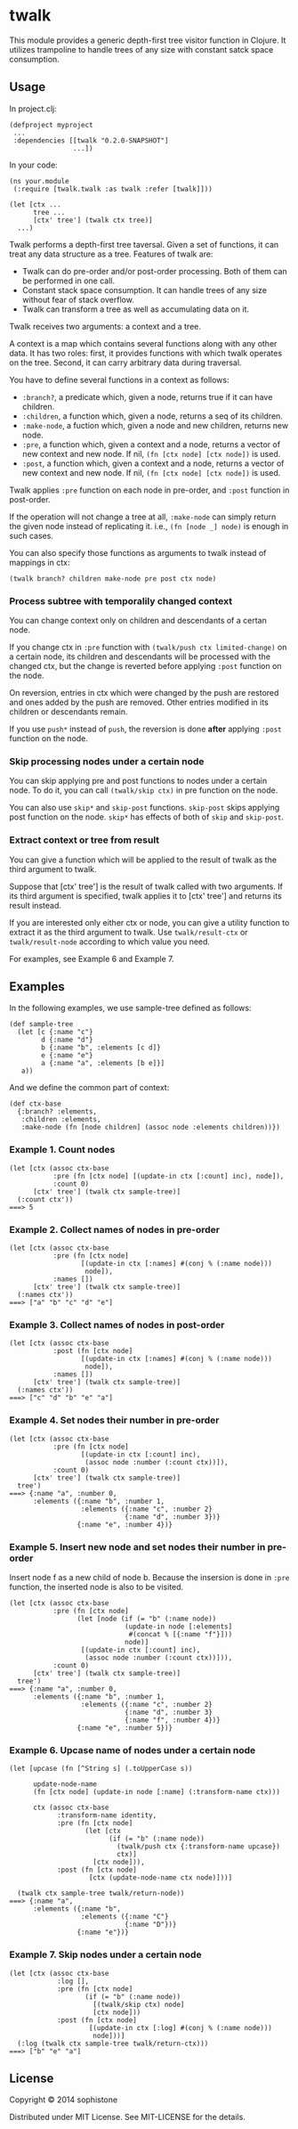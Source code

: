 # twalk

This module provides a generic depth-first tree visitor function in Clojure.
It utilizes trampoline to handle trees of any size with constant satck space consumption.

## Usage

In project.clj:

    (defproject myproject
     ...
     :dependencies [[twalk "0.2.0-SNAPSHOT"]
                    ...])
					
In your code:

    (ns your.module
     (:require [twalk.twalk :as twalk :refer [twalk]]))
    
    (let [ctx ...
          tree ...
          [ctx' tree'] (twalk ctx tree)]
      ...)

Twalk performs a depth-first tree taversal.
Given a set of functions, it can treat any data structure as a tree.
Features of twalk are:

 * Twalk can do pre-order and/or post-order processing.  Both of them can be performed in one call.
 * Constant stack space consumption.  It can handle trees of any size without fear of stack overflow.
 * Twalk can transform a tree as well as accumulating data on it.

Twalk receives two arguments: a context and a tree.

A context is a map which contains several functions along with any other data.
It has two roles:
first, it provides functions with which twalk operates on the tree.
Second, it can carry arbitrary data during traversal.

You have to define several functions in a context as follows:

 * `:branch?`, a predicate which, given a node, returns true if it can have children.
 * `:children`, a function which, given a node, returns a seq of its children.
 * `:make-node`, a fuction which, given a node and new children, returns new node.
 * `:pre`, a function which, given a context and a node, returns a vector of new context and new node. If nil, `(fn [ctx node] [ctx node])` is used.
 * `:post`, a function which, given a context and a node, returns a vector of new context and new node. If nil, `(fn [ctx node] [ctx node])` is used.

Twalk applies `:pre` function on each node in pre-order, and `:post` function in post-order.

If the operation will not change a tree at all, `:make-node` can simply return the given node instead of replicating it. i.e., `(fn [node _] node)` is enough in such cases.

You can also specify those functions as arguments to twalk instead of mappings in ctx: 

    (twalk branch? children make-node pre post ctx node)

### Process subtree with temporalily changed context

You can change context only on children and descendants of a certan node.

If you change ctx in `:pre` function with `(twalk/push ctx limited-change)`
on a certain node, its children and descendants will be processed with
the changed ctx, but the change is reverted before applying `:post` function
on the node.

On reversion, entries in ctx which were changed by the push are restored
and ones added by the push are removed.  Other entries modified in
its children or descendants remain.

If you use `push*` instead of `push`, the reversion is done **after**
applying `:post` function on the node.

### Skip processing nodes under a certain node

You can skip applying pre and post functions to nodes under a certain node.
To do it, you can call `(twalk/skip ctx)` in pre function on the node.

You can also use `skip*` and `skip-post` functions.
`skip-post` skips applying post function on the node.
`skip*` has effects of both of `skip` and `skip-post`.

### Extract context or tree from result

You can give a function which will be applied to the result of
twalk as the third argument to twalk.

Suppose that [ctx' tree'] is the result of twalk called with two arguments.
If its third argument is specified, twalk applies it to [ctx' tree']
and returns its result instead.

If you are interested only either ctx or node, you can give
a utility function to extract it as the third argument to twalk.
Use `twalk/result-ctx` or `twalk/result-node` according to
which value you need.

For examples, see Example 6 and Example 7.

## Examples

In the following examples, we use sample-tree defined as follows:

    (def sample-tree
	  (let [c {:name "c"}
	        d {:name "d"}
			b {:name "b", :elements [c d]}
			e {:name "e"}
			a {:name "a", :elements [b e]}]
	   a))

And we define the common part of context:

    (def ctx-base
	  {:branch? :elements,
	   :children :elements,
	   :make-node (fn [node children] (assoc node :elements children))})

### Example 1. Count nodes

    (let [ctx (assoc ctx-base
               :pre (fn [ctx node] [(update-in ctx [:count] inc), node]),
               :count 0)
          [ctx' tree'] (twalk ctx sample-tree)]
      (:count ctx'))
    ===> 5

### Example 2. Collect names of nodes in pre-order

    (let [ctx (assoc ctx-base
               :pre (fn [ctx node]
                      [(update-in ctx [:names] #(conj % (:name node)))
                       node]),
               :names [])
          [ctx' tree'] (twalk ctx sample-tree)]
      (:names ctx'))
    ===> ["a" "b" "c" "d" "e"]

### Example 3. Collect names of nodes in post-order

    (let [ctx (assoc ctx-base
               :post (fn [ctx node]
                      [(update-in ctx [:names] #(conj % (:name node)))
                       node]),
               :names [])
          [ctx' tree'] (twalk ctx sample-tree)]
      (:names ctx'))
    ===> ["c" "d" "b" "e" "a"]

### Example 4. Set nodes their number in pre-order

    (let [ctx (assoc ctx-base
               :pre (fn [ctx node]
                      [(update-in ctx [:count] inc),
					   (assoc node :number (:count ctx))]),
               :count 0)
          [ctx' tree'] (twalk ctx sample-tree)]
      tree')
    ===> {:name "a", :number 0,
	      :elements ({:name "b", :number 1,
		              :elements ({:name "c", :number 2}
					             {:name "d", :number 3})}
					 {:name "e", :number 4})}

### Example 5. Insert new node and set nodes their number in pre-order

Insert node f as a new child of node b.
Because the insersion is done in `:pre` function,
the inserted node is also to be visited.

    (let [ctx (assoc ctx-base
               :pre (fn [ctx node]
			         (let [node (if (= "b" (:name node))
					             (update-in node [:elements]
								  #(concat % [{:name "f"}]))
								 node)]
                      [(update-in ctx [:count] inc),
					   (assoc node :number (:count ctx))])),
               :count 0)
          [ctx' tree'] (twalk ctx sample-tree)]
      tree')
    ===> {:name "a", :number 0,
	      :elements ({:name "b", :number 1,
		              :elements ({:name "c", :number 2}
					             {:name "d", :number 3}
					             {:name "f", :number 4})}
					 {:name "e", :number 5})}

### Example 6. Upcase name of nodes under a certain node

    (let [upcase (fn [^String s] (.toUpperCase s))

          update-node-name
          (fn [ctx node] (update-in node [:name] (:transform-name ctx)))

          ctx (assoc ctx-base
                :transform-name identity,
                :pre (fn [ctx node]
                       (let [ctx
                             (if (= "b" (:name node))
                               (twalk/push ctx {:transform-name upcase})
                               ctx)]
                         [ctx node])),
                :post (fn [ctx node]
                        [ctx (update-node-name ctx node)]))]

      (twalk ctx sample-tree twalk/return-node))
    ===> {:name "a",
	      :elements ({:name "b",
		              :elements ({:name "C"}
					             {:name "D"})}
					 {:name "e"})}

### Example 7. Skip nodes under a certain node

    (let [ctx (assoc ctx-base
                :log [],
                :pre (fn [ctx node]
                       (if (= "b" (:name node)) 
                         [(twalk/skip ctx) node]
                         [ctx node]))
                :post (fn [ctx node]
                        [(update-in ctx [:log] #(conj % (:name node)))
                         node]))]
      (:log (twalk ctx sample-tree twalk/return-ctx)))
    ===> ["b" "e" "a"]

## License

Copyright © 2014 sophistone

Distributed under MIT License.  See MIT-LICENSE for the details.

